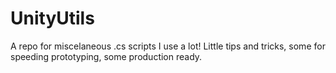 # UnityUtils
A repo for miscelaneous .cs scripts I use a lot! Little tips and tricks, some for speeding prototyping, some production ready.